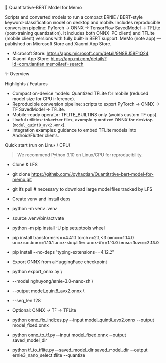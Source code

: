 📘 Quantitative-BERT Model for Memo

Scripts and converted models to run a compact ERNIE / BERT-style keyword-classification model on desktop and mobile. Includes reproducible conversion pipeline: PyTorch → ONNX → TensorFlow SavedModel → TFLite (post-training quantization).
It includes both ONNX (PC client) and TFLite (mobile client) versions with fully built-in BERT support.
MeMo (note app) — published on Microsoft Store and Xiaomi App Store.  
- Microsoft Store: https://apps.microsoft.com/detail/9N8BJ58F1Q24  
- Xiaomi App Store: https://app.mi.com/details?id=com.tiantian.memo&ref=search

✨ Overview

 Highlights / Features
- Compact on-device models: Quantized TFLite for mobile (reduced model size for CPU inference).  
- Reproducible conversion pipeline: scripts to export PyTorch → ONNX → TF SavedModel → TFLite.  
- Mobile-ready operator: TFLITE_BUILTINS only (avoids custom TF ops).  
- Useful utilities: tokenizer files, example quantized ONNX for desktop (`model_quint8_avx2.onnx`).  
- Integration examples: guidance to embed TFLite models into Android/Flutter clients.

 Quick start (run on Linux / CPU)
 > We recommend Python 3.10 on Linux/CPU for reproducibility.

- Clone & LFS
-  git clone https://github.com/Joyhaotian/Quantitative-bert-model-for-memo.git
-  git lfs pull   # necessary to download large model files tracked by LFS
  
- Create venv and install deps
-  python -m venv .venv
-  source .venv/bin/activate
-  python -m pip install -U pip setuptools wheel
-  pip install transformers==4.41.1 torch>=2.1,<3 onnx==1.14.0 onnxruntime==1.15.1 onnx-simplifier onnx-tf==1.10.0 tensorflow==2.13.0
-  pip install --no-deps "typing-extensions==4.12.2"
 
- Export ONNX from a HuggingFace checkpoint
-  python export_onnx.py \
-   --model nghuyong/ernie-3.0-nano-zh \
-   --output model_quint8_avx2.onnx \
-   --seq_len 128
  
- Optional: ONNX → TF → TFLite
-   python onnx_fix_indices.py --input model_quint8_avx2.onnx --output model_fixed.onnx
-   python onnx_to_tf.py --input model_fixed.onnx --output saved_model_dir
-   python tf_to_tflite.py --saved_model_dir saved_model_dir --output ernie3_nano_select.tflite --quantize

